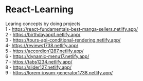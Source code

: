 # React-Learning
Learing concepts by doing projects
<br>
1 - https://react-fundamentals-best-manga-sellers.netlify.app/
<br>
2 - https://birthdayapp1.netlify.app/
<br>
3 - https://tours-api-conditional-rendering.netlify.app/
<br>
4- https://reviews1738.netlify.app/
<br>
5 - https://accordion1287.netlify.app/
<br>
6 - https://dynamic-menu17.netlify.app/
<br>
7 - https://tabs1234.netlify.app/
<br>
8 - https://slider127.netlify.app/
<br>
9 - https://lorem-ipsum-generator1738.netlify.app/
